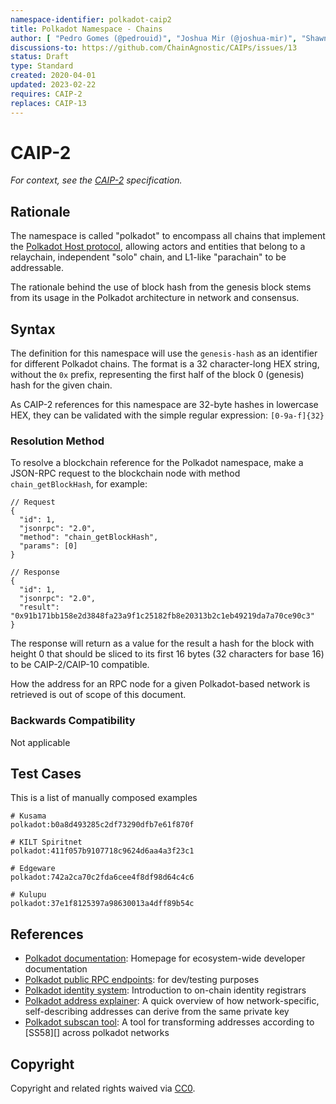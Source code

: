```yaml
---
namespace-identifier: polkadot-caip2
title: Polkadot Namespace - Chains
author: [ "Pedro Gomes (@pedrouid)", "Joshua Mir (@joshua-mir)", "Shawn Tabrizi (@shawntabrizi)", "Juan Caballero (@bumblefudge)", "Antonio Antonino (@ntn-x2)" ]
discussions-to: https://github.com/ChainAgnostic/CAIPs/issues/13
status: Draft
type: Standard
created: 2020-04-01
updated: 2023-02-22
requires: CAIP-2
replaces: CAIP-13
---
```


# CAIP-2

*For context, see the [CAIP-2][] specification.*

## Rationale

The namespace is called "polkadot" to encompass all chains that implement the [Polkadot Host protocol][polkadot-protocol], allowing actors and entities that belong to a relaychain, independent "solo" chain, and L1-like "parachain" to be addressable.

The rationale behind the use of block hash from the genesis block stems from its usage in the Polkadot architecture in network and consensus.

## Syntax

The definition for this namespace will use the `genesis-hash` as an identifier for different Polkadot chains.
The format is a 32 character-long HEX string, without the `0x` prefix, representing the first half of the block 0 (genesis) hash for the given chain.

As CAIP-2 references for this namespace are 32-byte hashes in lowercase HEX, they can be validated with the simple regular expression: `[0-9a-f]{32}`

### Resolution Method

To resolve a blockchain reference for the Polkadot namespace, make a JSON-RPC request to the blockchain node with method `chain_getBlockHash`, for example:

```jsonc
// Request
{
  "id": 1,
  "jsonrpc": "2.0",
  "method": "chain_getBlockHash",
  "params": [0]
}

// Response
{
  "id": 1,
  "jsonrpc": "2.0",
  "result": "0x91b171bb158e2d3848fa23a9f1c25182fb8e20313b2c1eb49219da7a70ce90c3"
}
```
The response will return as a value for the result a hash for the block with height 0 that should be sliced to its first 16 bytes (32 characters for base 16) to be CAIP-2/CAIP-10 compatible.

How the address for an RPC node for a given Polkadot-based network is retrieved is out of scope of this document.

### Backwards Compatibility

Not applicable

## Test Cases

This is a list of manually composed examples

```
# Kusama
polkadot:b0a8d493285c2df73290dfb7e61f870f

# KILT Spiritnet
polkadot:411f057b9107718c9624d6aa4a3f23c1

# Edgeware
polkadot:742a2ca70c2fda6cee4f8df98d64c4c6

# Kulupu
polkadot:37e1f8125397a98630013a4dff89b54c
```

## References

- [Polkadot documentation][]: Homepage for ecosystem-wide developer documentation
- [Polkadot public RPC endpoints][]: for dev/testing purposes
- [Polkadot identity system][]: Introduction to on-chain identity registrars 
- [Polkadot address explainer][]: A quick overview of how network-specific, self-describing addresses can derive from the same private key
- [Polkadot subscan tool][]: A tool for transforming addresses according to [SS58][] across polkadot networks

[polkadot-protocol]: https://wiki.polkadot.network/docs/learn-polkadot-host
[Polkadot address explainer]: https://wiki.polkadot.network/docs/learn-account-advanced
[Polkadot identity system]: https://wiki.polkadot.network/docs/learn-identity
[Polkadot public RPC endpoints]: https://wiki.polkadot.network/docs/maintain-endpoints
[Polkadot documentation]: https://wiki.polkadot.network/
[Polkadot subscan tool]: https://polkadot.subscan.io/tools/ss58_transform?
[CAIP-2]: https://github.com/ChainAgnostic/CAIPs/blob/master/CAIPs/caip-2.md

## Copyright

Copyright and related rights waived via [CC0](https://creativecommons.org/publicdomain/zero/1.0/).
